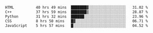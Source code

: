 <!--START_SECTION:waka-->

```txt
HTML          40 hrs 49 mins  ███████▓░░░░░░░░░░░░░░░░░   31.02 %
C++           37 hrs 59 mins  ███████▒░░░░░░░░░░░░░░░░░   28.87 %
Python        31 hrs 32 mins  ██████░░░░░░░░░░░░░░░░░░░   23.96 %
CSS           8 hrs 50 mins   █▓░░░░░░░░░░░░░░░░░░░░░░░   06.71 %
JavaScript    5 hrs 57 mins   █░░░░░░░░░░░░░░░░░░░░░░░░   04.52 %
```

<!--END_SECTION:waka-->
